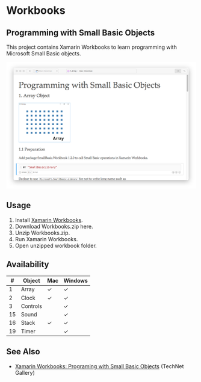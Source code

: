 ﻿# Workbooks
## Programming with Small Basic Objects

This project contains Xamarin Workbooks to learn programming with Microsoft Small Basic objects.

![Xamarin Workbooks](img/1_Array.png)

## Usage
1. Install [Xamarin Workbooks](https://developer.xamarin.com/workbooks/). 
1. Download Workbooks.zip here. 
1. Unzip Workbooks.zip. 
1. Run Xamarin Workbooks. 
1. Open unzipped workbook folder. 


## Availability
|#|Object|Mac|Windows|
|---|---|---|---|
|1|Array|✓|✓|
|2|Clock|✓|✓|
|3|Controls| |✓|
|15|Sound| |✓|
|16|Stack|✓|✓|
|19|Timer| |✓|

## See Also
* [Xamarin Workbooks: Programing with Small Basic Objects](https://gallery.technet.microsoft.com/Xamarin-Workbooks-a4ee4e03) (TechNet Gallery)
